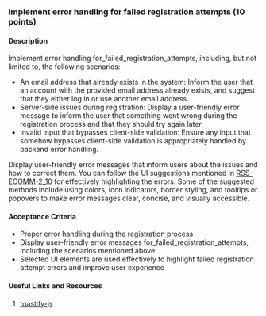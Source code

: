 ### Implement error handling for failed registration attempts (10 points)

#### Description

Implement error handling for_failed_registration_attempts, including, but not limited to, the following scenarios:

- An email address that already exists in the system: Inform the user that an account with the provided email address already exists, and suggest that they either log in or use another email address.
- Server-side issues during registration: Display a user-friendly error message to inform the user that something went wrong during the registration process and that they should try again later.
- Invalid input that bypasses client-side validation: Ensure any input that somehow bypasses client-side validation is appropriately handled by backend error handling.

Display user-friendly error messages that inform users about the issues and how to correct them. You can follow the UI suggestions mentioned in [RSS-ECOMM-2_10](./RSS-ECOMM-2_10.md) for effectively highlighting the errors. Some of the suggested methods include using colors, icon indicators, border styling, and tooltips or popovers to make error messages clear, concise, and visually accessible.

#### Acceptance Criteria

- Proper error handling during the registration process
- Display user-friendly error messages for_failed_registration_attempts, including the scenarios mentioned above
- Selected UI elements are used effectively to highlight failed registration attempt errors and improve user experience

#### Useful Links and Resources

1. [toastify-js](https://github.com/apvarun/toastify-js#readme)
